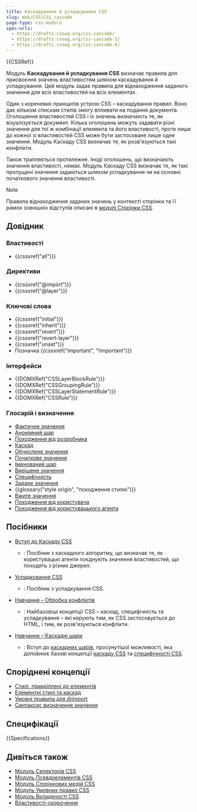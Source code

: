 ```yaml
---
title: Каскадування й успадкування CSS
slug: Web/CSS/CSS_cascade
page-type: css-module
spec-urls:
  - https://drafts.csswg.org/css-cascade/
  - https://drafts.csswg.org/css-cascade-5/
  - https://drafts.csswg.org/css-cascade-6/
---
```


{{CSSRef}}

Модуль **Каскадування й успадкування CSS** визначає правила для присвоєння значень властивостям шляхом каскадування й успадкування. Цей модуль задає правила для віднаходження заданого значення для всіх властивостей на всіх елементах.

Один з кореневих принципів устрою CSS – каскадування правил. Воно дає кільком спискам стилів змогу впливати на подання документа. Оголошення властивостей CSS і їх значень визначають те, як візуалізується документ. Кілька оголошень можуть задавати різні значення для тої ж комбінації елемента та його властивості, проте лише до кожної зі властивостей CSS може бути застосоване лише одне значення. Модуль Каскаду CSS визначає те, як розв'язуються такі конфлікти.

Також трапляється протилежне. Іноді оголошень, що визначають значення властивості, немає. Модуль Каскаду CSS визначає те, як такі пропущені значення задаються шляхом успадкування чи на основні початкового значення властивості.

> [!NOTE]
> Правила віднаходження заданих значень у контексті сторінки та її рамок зовнішніх відступів описані в [модулі Сторінки CSS](/uk/docs/Web/CSS/CSS_paged_media).

## Довідник

### Властивості

- {{cssxref("all")}}

### Директиви

- {{cssxref("@import")}}
- {{cssxref("@layer")}}

### Ключові слова

- {{cssxref("initial")}}
- {{cssxref("inherit")}}
- {{cssxref("revert")}}
- {{cssxref("revert-layer")}}
- {{cssxref("unset")}}
- Позначка {{cssxref("important", "!important")}}

### Інтерфейси

- {{DOMXRef("CSSLayerBlockRule")}}
- {{DOMXRef("CSSGroupingRule")}}
- {{DOMXRef("CSSLayerStatementRule")}}
- {{DOMXRef("CSSRule")}}

### Глосарій і визначення

- [Фактичне значення](/uk/docs/Web/CSS/CSS_cascade/actual_value)
- [Анонімний шар](/uk/docs/Learn_web_development/Core/Styling_basics/Cascade_layers#dyrektyva-blok-layer-dlia-imenovanykh-i-anonimnykh-shariv)
- [Походження від розробника](/uk/docs/Web/CSS/CSS_cascade/Cascade#rozrobnytski-spysky-styliv)
- [Каскад](/uk/docs/Web/CSS/CSS_cascade/Cascade)
- [Обчислене значення](/uk/docs/Web/CSS/CSS_cascade/computed_value)
- [Початкове значення](/uk/docs/Web/CSS/CSS_cascade/initial_value)
- [Іменований шар](/uk/docs/Learn_web_development/Core/Styling_basics/Cascade_layers#dyrektyva-instruktsiia-layer-dlia-imenovanykh-shariv)
- [Вирішене значення](/uk/docs/Web/CSS/resolved_value)
- [Специфічність](/uk/docs/Web/CSS/CSS_cascade/Specificity)
- [Задане значення](/uk/docs/Web/CSS/CSS_cascade/specified_value)
- {{glossary("style origin", "походження стилю")}}
- [Вжите значення](/uk/docs/Web/CSS/CSS_cascade/used_value)
- [Походження від користувача](/uk/docs/Web/CSS/CSS_cascade/Cascade#korystuvatski-spysky-styliv)
- [Походження від користувацького агента](/uk/docs/Web/CSS/CSS_cascade/Cascade#spysky-styliv-korystuvatskoho-ahenta)

## Посібники

- [Вступ до Каскаду CSS](/uk/docs/Web/CSS/CSS_cascade/Cascade)

  - : Посібник з каскадного алгоритму, що визначає те, як користувацькі агенти поєднують значення властивостей, що походять з різних джерел.

- [Успадкування CSS](/uk/docs/Web/CSS/CSS_cascade/Inheritance)

  - : Посібник з успадкування CSS.

- [Навчання – Обробка конфліктів](/uk/docs/Learn_web_development/Core/Styling_basics/Handling_conflicts)

  - : Найбазовіші концепції CSS – каскад, специфічність та успадкування – які керують тим, як CSS застосовується до HTML, і тим, як розв'язуються конфлікти.

- [Навчання – Каскадні шари](/uk/docs/Learn_web_development/Core/Styling_basics/Cascade_layers)

  - : Вступ до [каскадних шарів](/uk/docs/Web/CSS/@layer), просунутішої можливості, яка доповнює базові концепції [каскаду CSS](/uk/docs/Web/CSS/CSS_cascade/Cascade) та [специфічності CSS](/uk/docs/Web/CSS/CSS_cascade/Specificity).

## Споріднені концепції

- [Стилі, прикріплені до елементів](/uk/docs/Web/HTML/Global_attributes/style)
- [Елементні стилі та каскад](/uk/docs/Web/CSS/CSS_cascade/Cascade#inline_styles)
- [Умовні правила для @import](/uk/docs/Web/CSS/@import#importing_css_rules_conditional_on_media_queries)
- [Синтаксис визначення значення](/uk/docs/Web/CSS/CSS_Values_and_Units/Value_definition_syntax)

## Специфікації

{{Specifications}}

## Дивіться також

- [Модуль Селекторів CSS](/uk/docs/Web/CSS/CSS_selectors)
- [Модуль Псевдоелементів CSS](/uk/docs/Web/CSS/CSS_pseudo-elements)
- [Модуль Сторінкових медій CSS](/uk/docs/Web/CSS/CSS_paged_media)
- [Модуль Умовних правил CSS](/uk/docs/Web/CSS/CSS_conditional_rules)
- [Модуль Вкладеності CSS](/uk/docs/Web/CSS/CSS_nesting)
- [Властивості-скорочення](/uk/docs/Web/CSS/Shorthand_properties)
